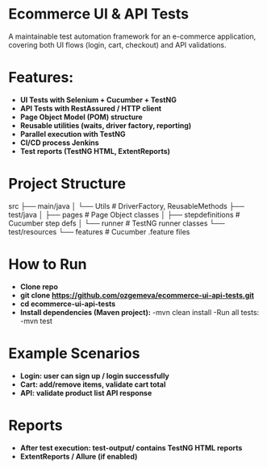 # Ecommerce UI & API Tests
A maintainable test automation framework for an e-commerce application, covering both UI flows (login, cart, checkout) and API validations.

# Features:
 - **UI Tests with Selenium + Cucumber + TestNG**
 - **API Tests with RestAssured / HTTP client**
 - **Page Object Model (POM) structure**
 - **Reusable utilities (waits, driver factory, reporting)**
 - **Parallel execution with TestNG**
 - **CI/CD process Jenkins**
 - **Test reports (TestNG HTML, ExtentReports)**

# Project Structure
src
 ├── main/java
 │    └── Utils          # DriverFactory, ReusableMethods
 ├── test/java
 │    ├── pages          # Page Object classes
 │    ├── stepdefinitions # Cucumber step defs
 │    └── runner         # TestNG runner classes
 └── test/resources
      └── features       # Cucumber .feature files

# How to Run
 - **Clone repo**
 - **git clone https://github.com/ozgemeva/ecommerce-ui-api-tests.git**
 - **cd ecommerce-ui-api-tests**
 - **Install dependencies (Maven project):**
-mvn clean install
-Run all tests:
-mvn test

# Example Scenarios
- **Login: user can sign up / login successfully**
- **Cart: add/remove items, validate cart total**
- **API: validate product list API response**

# Reports
- **After test execution:  test-output/ contains TestNG HTML reports**
- **ExtentReports / Allure (if enabled)**
